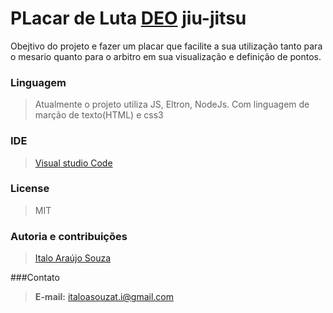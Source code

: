# PLacar de Luta [DEO](https://www.deojiujitsu.com.br) jiu-jitsu
Obejtivo do projeto e fazer um placar que facilite a sua utilização tanto para o 
mesario quanto para o arbitro em sua visualização e definição de pontos.

### Linguagem
> Atualmente o projeto utiliza JS, Eltron, NodeJs. Com linguagem de marção de texto(HTML) e css3
### IDE

> [Visual studio Code](https://code.visualstudio.com)
### License
> MIT

### Autoria e contribuições
> [Italo Araújo Souza](https://github.com/italoSouzaTI)

###Contato
> __E-mail:__ italoasouzat.i@gmail.com
